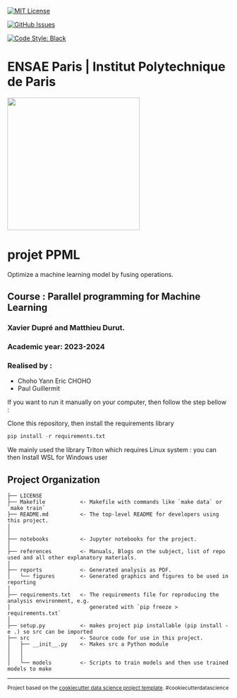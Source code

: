 [![MIT License](https://img.shields.io/badge/license-MIT-blue.svg)](http://opensource.org/licenses/MIT)

[![GitHub Issues](http://img.shields.io/github/issues/sdpython/teachcompute.svg)]([https://github.com/yann-Choho/projet_PPML](https://github.com/yann-Choho/projet_PPML/issues)/)

[![Code Style: Black](https://img.shields.io/badge/code%20style-black-000000.svg)](https://github.com/psf/black)

# ENSAE Paris | Institut Polytechnique de Paris

<img src="https://upload.wikimedia.org/wikipedia/commons/thumb/e/ec/LOGO-ENSAE.png/900px-LOGO-ENSAE.png" width="300">

projet PPML
==============================

Optimize a machine learning model by fusing operations.


## Course : Parallel programming for Machine Learning
### Xavier Dupré and Matthieu Durut.
### Academic year: 2023-2024

### Realised by :

* Choho Yann Eric CHOHO
* Paul Guillermit 

If you want to run it manually on your computer, then follow the step bellow :

Clone this repository, then install the requirements library
```python
pip install -r requirements.txt
```

We mainly used the library Triton which requires Linux system : you can then Install WSL for Windows user 

Project Organization
------------

    ├── LICENSE
    ├── Makefile           <- Makefile with commands like `make data` or `make train`
    ├── README.md          <- The top-level README for developers using this project.
    │
    │
    ├── notebooks          <- Jupyter notebooks for the project. 
    │
    ├── references         <- Manuals, Blogs on the subject, list of repo used and all other explanatory materials.
    │
    ├── reports            <- Generated analysis as PDF.
    │   └── figures        <- Generated graphics and figures to be used in reporting
    │
    ├── requirements.txt   <- The requirements file for reproducing the analysis environment, e.g.
    │                         generated with `pip freeze > requirements.txt`
    │
    ├── setup.py           <- makes project pip installable (pip install -e .) so src can be imported
    ├── src                <- Source code for use in this project.
    │   ├── __init__.py    <- Makes src a Python module
    │   │
    │   │
    │   └── models         <- Scripts to train models and then use trained models to make

--------

<p><small>Project based on the <a target="_blank" href="https://drivendata.github.io/cookiecutter-data-science/">cookiecutter data science project template</a>. #cookiecutterdatascience</small></p>
